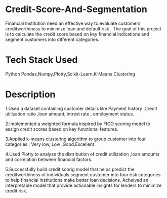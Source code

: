 # Credit-Score-And-Segmentation
Financial Institution need an effective way to evaluate customers creditworthiness to minimize loan and default risk .
The goal of this project is to calculate the credit score based on key financial indications and segment customers into different categories.

# Tech Stack Used 
Python
Pandas,Numpy,Plotty,Scikit-Learn,K-Means Clustering


# Description
1.Used a dataset containing customer details like Payment history ,Credit utilization ratio ,loan amount, intrest rate , employment status.

2.Implemented a weighted formula inspired by FICO scoring model to assign credit scores based on key functional features.

3.Applied k-means clustering algorithm to group customer into four categories : Very low, Low ,Good,Excellent .

4.Used Plotty to analyze the distribution of credit utilization ,loan amounts and correlation between financial factors.

5.Successfully build credit scorig model that helps predict the creditworthiness of individuals segment customer into four risk categories to help financial institutions make better loan decisions.
Acheived an interpretable model that provide actionable insights for lenders to minimize credit risk.



